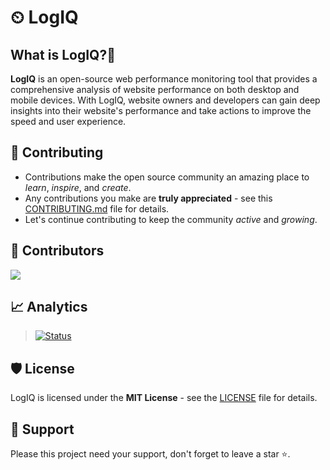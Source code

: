 # ⏲ LogIQ

## What is LogIQ?🤔

**LogIQ** is an open-source web performance monitoring tool that provides a comprehensive analysis of website performance on both desktop and mobile devices. With LogIQ, website owners and developers can gain deep insights into their website's performance and take actions to improve the speed and user experience.

## 🧰 Contributing

- Contributions make the open source community an amazing place to _learn_, _inspire_, and _create_.
- Any contributions you make are **truly appreciated** - see this [CONTRIBUTING.md](CONTRIBUTING.md) file for details.
- Let's continue contributing to keep the community _active_ and _growing_.

## 🤝 Contributors

<a href="https://github.com/FreeOps-Tools/LogIQ/graphs/contributors">
  <img src="https://contrib.rocks/image?repo=FreeOps-Tools/LogIQ" />
</a>

## 📈 Analytics

> [![Status](https://repobeats.axiom.co/api/embed/c941da3ab86064a4f482d148f005eb1427abe599.svg 'Analytics image')](https://github.com/FreeOps-Tools/LogIQ/pulse)

## 🛡️ License

LogIQ is licensed under the **MIT License** - see the [LICENSE](LICENSE) file for details.

## 🙏 Support

Please this project need your support, don't forget to leave a star ⭐️.
